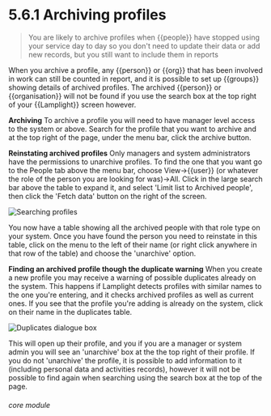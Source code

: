 # 5.6.1    Archiving profiles

> You are likely to archive profiles when {{people}} have stopped using your service day to day so you don't need to update their data or add new records, but you still want to include them in reports

When you archive a profile, any {{person}} or {{org}} that has been involved in work can still be counted in report, and it is possible to set up {{groups}} showing details of archived profiles. The archived {{person}} or {{organisation}} will not be found if you use the search box at the top right of your {{Lamplight}} screen however. 

**Archiving**
To archive a profile you will need to have manager level access to the system or above. Search for the profile that you want to archive and at the top right of the page, under the menu bar, click the archive button.  

**Reinstating archived profiles**
Only managers and system administrators have the permissions to unarchive profiles.
To find the one that you want go to the People tab above the menu bar, choose View->{{user}} (or whatever the role of the person you are looking for was)->All. Click in the large search bar above the table to expand it, and select 'Limit list to Archived people', then click the 'Fetch data' button on the right of the screen. 

![Searching profiles](813a.png)

You now have a table showing all the archived people with that role type on your system. Once you have found the person you need to reinstate in this table, click on the menu to the left of their name (or right click anywhere in that row of the table) and choose the 'unarchive' option.

**Finding an archived profile though the duplicate warning**
When you create a new profile you may receive a warning of possible duplicates already on the system. This happens if Lamplight detects profiles with similar names to the one you're entering, and it checks archived profiles as well as current ones. If you see that the profile you're adding is already on the system, click on their name in the duplicates table. 

![Duplicates dialogue box](813b.png)

This will open up their profile, and you if you are a manager or system admin you will see an 'unarchive' box at the the top right of their profile. If you do not 'unarchive' the profile, it is possible to add information to it (including personal data and activities records), however it will not be possible to find again when searching using the search box at the top of the page. 


###### core module

